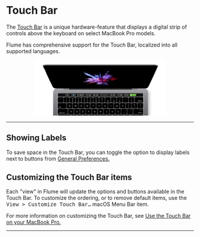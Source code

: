 # Touch Bar

The [Touch Bar](https://support.apple.com/en-us/HT207055) is a unique hardware-feature that displays a digital strip of controls above the keyboard on select MacBook Pro models.

Flume has comprehensive support for the Touch Bar, localized into all supported languages.

<p style="text-align: center; margin-top: 1em;"><img src="/misc/assets/touchbar.png" width="70%" height="70%" /> </p>

<hr />

## Showing Labels

To save space in the Touch Bar, you can toggle the option to display labels next to buttons from [General Preferences.](/preferences/general.md#show-labels-in-touch-bar)

## Customizing the Touch Bar items

Each "view" in Flume will update the options and buttons available in the Touch Bar. To customize the ordering, or to remove default items, use the <kbd>View > Customize Touch Bar…</kbd> macOS Menu Bar item.

For more information on customizing the Touch Bar, see [Use the Touch Bar on your MacBook Pro.](https://support.apple.com/en-us/HT207055)

<hr />
